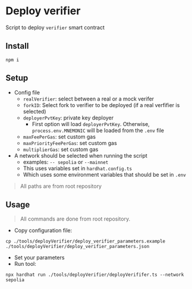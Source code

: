 # Deploy verifier
Script to deploy `verifier` smart contract

## Install
```
npm i
```

## Setup
- Config file
  - `realVerifier`: select between a real or a mock verifer
  - `forkID`: Select fork to verifier to be deployed (if a real verfifier is selected)
  - `deployerPvtKey`: private key deployer
    - First option will load `deployerPvtKey`. Otherwise, `process.env.MNEMONIC` will be loaded from the `.env` file
  - `maxFeePerGas`: set custom gas
  - `maxPriorityFeePerGas`: set custom gas
  - `multiplierGas`: set custom gas
- A network should be selected when running the script
  - examples: `-- sepolia` or `--mainnet`
  - This uses variables set in `hardhat.config.ts`
  - Which uses some environment variables that should be set in `.env`
> All paths are from root repository

## Usage
> All commands are done from root repository.

- Copy configuration file:
```
cp ./tools/deployVerifier/deploy_verifier_parameters.example ./tools/deployVerifier/deploy_verifier_parameters.json
```

- Set your parameters
- Run tool:
```
npx hardhat run ./tools/deployVerifier/deployVerififer.ts --network sepolia
```
